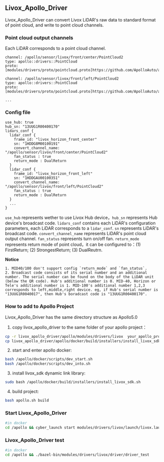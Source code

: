 ## Livox_Apollo_Driver
Livox_Apollo_Driver can convert Livox LiDAR's raw data to standard format of point cloud, and write to point cloud channels.

### Point cloud output channels

Each LiDAR corresponds to a point cloud channel.
 ```
channel: /apollo/sensor/livox/front/center/PointCloud2
type: apollo::drivers::PointCloud
proto: [modules/drivers/proto/pointcloud.proto]https://github.com/ApolloAuto/apollo/blob/master/modules/drivers/proto/pointcloud.proto

channel: /apollo/sensor/livox/front/left/PointCloud2
type: apollo::drivers::PointCloud
proto: [modules/drivers/proto/pointcloud.proto]https://github.com/ApolloAuto/apollo/blob/master/modules/drivers/proto/pointcloud.proto

...
```

### Config file
```
use_hub: true
hub_sn: "13UUG1R00400170"
lidars_conf {
  lidar_conf {
    frame_id: "livox_horizon_front_center"
    sn: "1HDDG8M00100191"
    convert_channel_name: "/apollo/sensor/livox/front/center/PointCloud2"
    fan_status : true
    return_mode : DualReturn
  }
  lidar_conf {
    frame_id: "livox_horizon_front_left"
    sn: "1HDDGAU00100351"
    convert_channel_name: "/apollo/sensor/livox/front/left/PointCloud2"
    fan_status : true
    return_mode : DualReturn
  }
  ...
}
```
`use_hub` represents wether to use Livox Hub device，`hub_sn` represents Hub device's broadcast code. `lidars_conf` contains each LiDAR's configuration parameters, each LiDAR corresponds to a `lidar_conf`. `sn` represents LiDAR's broadcast code. `convert_channel_name` represents LiDAR's point cloud output channel. `fan_status` represents turn on/off fan. `return_mode` represents return mode of point cloud，it can be configured to：(1) FirstReturn; (2) StrongestReturn; (3) DualReutrn.

**Notice**

    1. MID40/100 don't support config `return_mode` and `fan_status`.
    2. Broadcast code consists of its serial number and an additional number. The serial number can be found on the body of the LiDAR unit (below the QR code). Hub's additional number is 0. MID-40, Horizon or Tele's additional number is 1. MID-100's additional number 1,2,3 corresponds to left,middle,right device. eg, if Hub's serial number is "13UUG1R0040017", then Hub's boradcast code is "13UUG1R00400170".


### How to add to Apollo Project

Livox_Apollo_Driver has the same directory structure as Apollo5.0

1. copy livox_apollo_driver to the same folder of your apollo project：
  ```bash
  cp -r livox_apollo_driver/apollo/modules/drivers/livox  your_apollo_project/apollo/modules/drivers/
  cp livox_apollo_driver/apollo/docker/build/installers/install_livox_sdk.sh  your_apollo_project/apollo/docker/build/installers/
  ```
2. start and enter apollo docker:
  ```bash
  bash /apollo/docker/scripts/dev_start.sh
  bash /apollo/docker/scripts/dev_into.sh
  ```
3. install livox_sdk dynamic link library:
  ```bash
  sudo bash /apollo/docker/build/installers/install_livox_sdk.sh
  ```
4. build project:
  ```bash
  bash apollo.sh build
  ```

### Start Livox_Apollo_Driver

```bash
#in docker
cd /apollo && cyber_launch start modules/drivers/livox/launch/livox.launch
```

### Livox_Apollo_Driver test

```bash
#in docker
cd /apollo && ./bazel-bin/modules/drivers/livox/driver/driver_test
```

